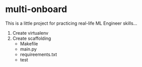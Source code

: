 # multi-onboard

This is a little project for practicing real-life ML Engineer skills...

1. Create virtualenv
2. Create scaffolding
    * Makefile
    * main.py
    * requireements.txt
    * test
